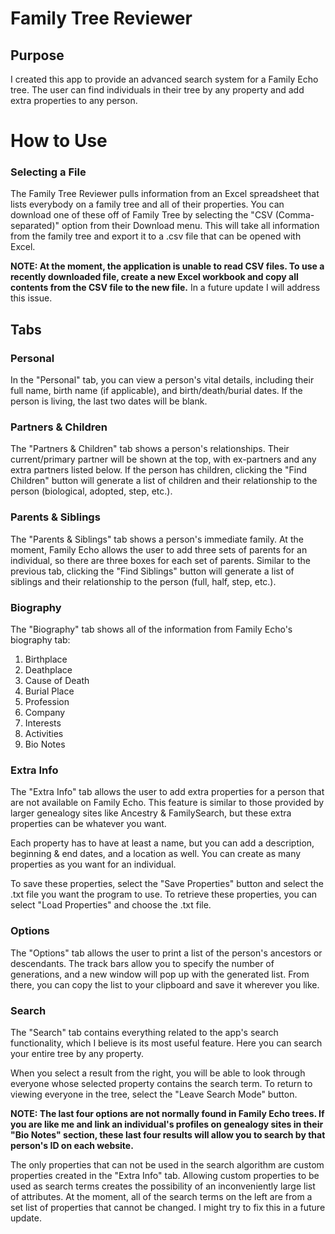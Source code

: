 # Family Tree Reviewer

## Purpose
I created this app to provide an advanced search system for a Family Echo tree. The user can find individuals in their tree by any property and add extra properties to any person.

# How to Use
### Selecting a File
The Family Tree Reviewer pulls information from an Excel spreadsheet that lists everybody on a family tree and all of their properties. You can download one of these off of Family Tree by selecting the "CSV (Comma-separated)" option from their Download menu. 
This will take all information from the family tree and export it to a .csv file that can be opened with Excel. 

**NOTE: At the moment, the application is unable to read CSV files. To use a recently downloaded file, create a new Excel workbook and copy all contents from the CSV file to the new file.** In a future update I will address this issue.

## Tabs
### Personal
In the "Personal" tab, you can view a person's vital details, including their full name, birth name (if applicable), and birth/death/burial dates. If the person is living, the last two dates will be blank.

### Partners & Children
The "Partners & Children" tab shows a person's relationships. Their current/primary partner will be shown at the top, with ex-partners and any extra partners listed below. If the person has children, clicking the "Find Children" button will generate a list of
children and their relationship to the person (biological, adopted, step, etc.).

### Parents & Siblings
The "Parents & Siblings" tab shows a person's immediate family. At the moment, Family Echo allows the user to add three sets of parents for an individual, so there are three boxes for each set of parents. Similar to the previous tab, clicking the "Find Siblings" button will generate a list of siblings and their relationship to the person (full, half, step, etc.).

### Biography
The "Biography" tab shows all of the information from Family Echo's biography tab:
1. Birthplace
2. Deathplace
3. Cause of Death
4. Burial Place
5. Profession
6. Company
7. Interests
8. Activities
9. Bio Notes

### Extra Info
The "Extra Info" tab allows the user to add extra properties for a person that are not available on Family Echo. This feature is similar to those provided by larger genealogy sites like Ancestry & FamilySearch, but these extra properties can be whatever you want. 

Each property has to have at least a name, but you can add a description, beginning & end dates, and a location as well. You can create as many properties as you want for an individual. 

To save these properties, select the "Save Properties" button and select the .txt file you want the program to use. To retrieve these properties, you can select "Load Properties" and choose the .txt file.

### Options
The "Options" tab allows the user to print a list of the person's ancestors or descendants. The track bars allow you to specify the number of generations, and a new window will pop up with the generated list. From there, you can copy the list to your clipboard and save it wherever you like.

### Search
The "Search" tab contains everything related to the app's search functionality, which I believe is its most useful feature. Here you can search your entire tree by any property.

When you select a result from the right, you will be able to look through everyone whose selected property contains the search term. To return to viewing everyone in the tree, select the "Leave Search Mode" button.

**NOTE: The last four options are not normally found in Family Echo trees. If you are like me and link an individual's profiles on genealogy sites in their "Bio Notes" section, these last four results will allow you to search by that person's ID on each website.**

The only properties that can not be used in the search algorithm are custom properties created in the "Extra Info" tab. Allowing custom properties to be used as search terms creates the possibility of an inconveniently large list of attributes. At the moment, all of the search terms on the left are from a set list of properties that cannot be changed. I might try to fix this in a future update.
